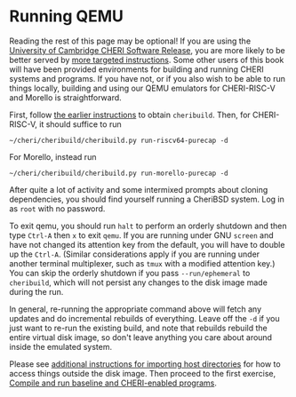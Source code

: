 # Running QEMU

<!-- Do not tidy the blank lines.  I am so sorry -->
<div class="ctsrd-frame ctsrd-standout">

Reading the rest of this page may be optional!  If you are using the [University
of Cambridge CHERI Software Release](./get.md#using-the-cheri-software-release),
you are more likely to be better served by [more targeted
instructions](./run-qemu-release.md).  Some other users of this book will have
been provided environments for building and running CHERI systems and programs.
If you have not, or if you also wish to be able to run things locally, building
and using our QEMU emulators for CHERI-RISC-V and Morello is straightforward.

</div>

First, follow [the earlier instructions](./get.md#from-source) to obtain
`cheribuild`.  Then, for CHERI-RISC-V, it should suffice to run
```
~/cheri/cheribuild/cheribuild.py run-riscv64-purecap -d
```
For Morello, instead run
```
~/cheri/cheribuild/cheribuild.py run-morello-purecap -d
```
After quite a lot of activity and some intermixed prompts about cloning
dependencies, you should find yourself running a CheriBSD system.  Log in as
`root` with no password.

To exit qemu, you should run `halt` to perform an orderly shutdown and then type
`Ctrl-A` then `x` to exit `qemu`.  If you are running under GNU `screen` and
have not changed its attention key from the default, you will have to double up
the `Ctrl-A`.  (Similar considerations apply if you are running under another
terminal multiplexer, such as `tmux` with a modified attention key.) You can
skip the orderly shutdown if you pass `--run/ephemeral` to `cheribuild`, which
will not persist any changes to the disk image made during the run.

In general, re-running the appropriate command above will fetch any updates and
do incremental rebuilds of everything.  Leave off the `-d` if you just want to
re-run the existing build, and note that rebuilds rebuild the entire virtual
disk image, so don't leave anything you care about around inside the emulated
system.

Please see [additional instructions for importing host
directories](./run-qemu-smb.md) for how to access things outside the disk image.
Then proceed to the first exercise,
[Compile and run baseline and CHERI-enabled
programs](../exercises/compile-and-run).
